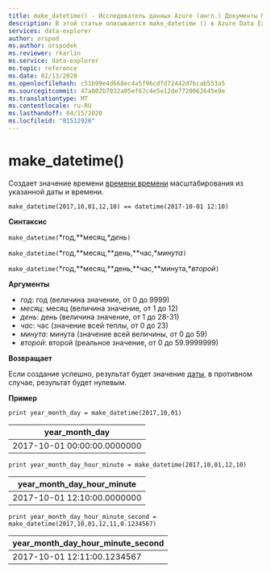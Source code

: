 ```yaml
---
title: make_datetime() - Исследователь данных Azure (англ.) Документы Майкрософт
description: В этой статье описывается make_datetime () в Azure Data Explorer.
services: data-explorer
author: orspod
ms.author: orspodek
ms.reviewer: rkarlin
ms.service: data-explorer
ms.topic: reference
ms.date: 02/13/2020
ms.openlocfilehash: c51b99e4d668ec4a5f96cdfd72442d7bcab553a5
ms.sourcegitcommit: 47a002b7032a05ef67c4e5e12de7720062645e9e
ms.translationtype: MT
ms.contentlocale: ru-RU
ms.lasthandoff: 04/15/2020
ms.locfileid: "81512926"
---
```

# <a name="make_datetime"></a>make_datetime()

Создает значение времени [времени времени](./scalar-data-types/datetime.md) масштабирования из указанной даты и времени.

```kusto
make_datetime(2017,10,01,12,10) == datetime(2017-10-01 12:10)
```

**Синтаксис**

`make_datetime(`*год,**месяц,**день*`)`

`make_datetime(`*год,**месяц,**день,**час,**минута*`)`

`make_datetime(`*год,**месяц,**день,**час,**минута,**второй*`)`

**Аргументы**

* *год*: год (величина значение, от 0 до 9999)
* *месяц*: месяц (величина значение, от 1 до 12)
* *день*: день (величина значение, от 1 до 28-31)
* *час*: час (значение всей теплы, от 0 до 23)
* *минута*: минута (значение всей величины, от 0 до 59)
* *второй*: второй (реальное значение, от 0 до 59.9999999)

**Возвращает**

Если создание успешно, результат будет значение [даты,](./scalar-data-types/datetime.md) в противном случае, результат будет нулевым.
 
**Пример**

```kusto
print year_month_day = make_datetime(2017,10,01)
```

|year_month_day|
|---|
|2017-10-01 00:00:00.0000000|




```kusto
print year_month_day_hour_minute = make_datetime(2017,10,01,12,10)
```

|year_month_day_hour_minute|
|---|
|2017-10-01 12:10:00.0000000|




```kusto
print year_month_day_hour_minute_second = make_datetime(2017,10,01,12,11,0.1234567)
```

|year_month_day_hour_minute_second|
|---|
|2017-10-01 12:11:00.1234567|

